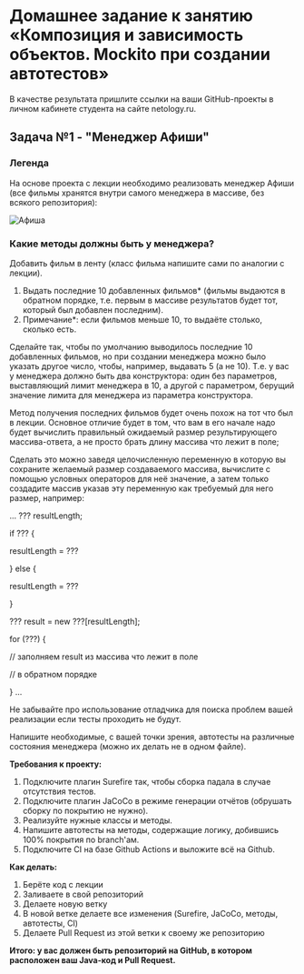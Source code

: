 <h1>Домашнее задание к занятию «Композиция и зависимость объектов. Mockito при создании автотестов» </h1>

В качестве результата пришлите ссылки на ваши GitHub-проекты в личном кабинете студента на сайте netology.ru.

<h2>Задача №1 - "Менеджер Афиши"</h2>

<h3>Легенда</h3>
На основе проекта с лекции необходимо реализовать менеджер Афиши 
(все фильмы хранятся внутри самого менеджера в массиве, без всякого репозитория):


![Афиша](https://github.com/netology-code/javaqa-homeworks/blob/master/dependency/pic/afisha.png?raw=true)

<h3>Какие методы должны быть у менеджера?</h3>

Добавить фильм в ленту (класс фильма напишите сами по аналогии с лекции).
1. Выдать последние 10 добавленных фильмов* (фильмы выдаются в обратном порядке, т.е. первым в массиве результатов будет тот, который был добавлен последним).
1. Примечание*: если фильмов меньше 10, то выдаёте столько, сколько есть.

Сделайте так, чтобы по умолчанию выводилось последние 10 добавленных фильмов, но при создании менеджера можно было указать другое число, чтобы, например, выдавать 5 (а не 10). Т.е. у вас у менеджера должно быть два конструктора: один без параметров, выставляющий лимит менеджера в 10, а другой с параметром, берущий значение лимита для менеджера из параметра конструктора.

Метод получения последних фильмов будет очень похож на тот что был в лекции. 
Основное отличие будет в том, что вам в его начале надо будет вычислить правильный ожидаемый размер 
результирующего массива-ответа, а не просто брать длину массива что лежит в поле; 

Сделать это можно заведя целочисленную переменную в которую вы сохраните желаемый размер создаваемого массива, 
вычислите с помощью условных операторов для неё значение, а затем только создадите массив указав эту переменную как требуемый для него размер, например:

...
??? resultLength;

if ??? {

resultLength = ???

} else {

resultLength = ???

}

??? result = new ???[resultLength];

for (???) {

// заполняем result из массива что лежит в поле

// в обратном порядке

}
...

Не забывайте про использование отладчика для поиска проблем вашей реализации если тесты проходить не будут.

Напишите необходимые, с вашей точки зрения, автотесты на различные состояния менеджера (можно их делать не в одном файле).

**Требования к проекту:**

1. Подключите плагин Surefire так, чтобы сборка падала в случае отсутствия тестов.
1. Подключите плагин JaCoCo в режиме генерации отчётов (обрушать сборку по покрытию не нужно).
1. Реализуйте нужные классы и методы.
1. Напишите автотесты на методы, содержащие логику, добившись 100% покрытия по branch'ам.
1. Подключите CI на базе Github Actions и выложите всё на Github.

**Как делать:**

1. Берёте код с лекции
1. Заливаете в свой репозиторий
1. Делаете новую ветку
1. В новой ветке делаете все изменения (Surefire, JaCoCo, методы, автотесты, CI)
1. Делаете Pull Request из этой ветки к своему же репозиторию

**Итого: у вас должен быть репозиторий на GitHub, в котором расположен ваш Java-код и Pull Request.**